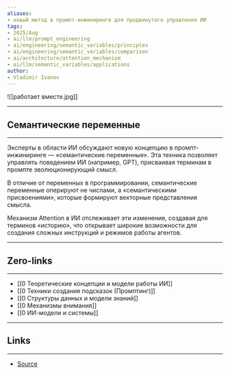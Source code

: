 ```yaml
---
aliases: 
- новый метод в промпт-инжиниринге для продвинутого управления ИИ
tags:
- 2025/Aug
- ai/llm/prompt_engineering
- ai/engineering/semantic_variables/principles
- ai/engineering/semantic_variables/comparison
- ai/architecture/attention_mechanism
- ai/llm/semantic_variables/applications
author:
- Vladimir Ivanov
---
```

![[работает вместе.jpg]]

-----
##  Семантические переменные
-----
Эксперты в области ИИ обсуждают новую концепцию в промпт-инжиниринге — «семантические переменные». Эта техника позволяет управлять поведением ИИ (например, GPT), присваивая терминам в промпте эволюционирующий смысл. 

В отличие от переменных в программировании, семантические переменные оперируют не числами, а «семантическими присвоениями», которые формируют векторные представления смысла. 

Механизм Attention в ИИ отслеживает эти изменения, создавая для терминов «историю», что открывает широкие возможности для создания сложных инструкций и режимов работы агентов.

---
## Zero-links
---
- [[0 Теоретические концепции и модели работы ИИ]]
- [[0 Техники создания подсказок (Промптинг)]]
- [[0 Структуры данных и модели знаний]]
- [[0 Механизмы внимания]]
- [[0 ИИ-модели и системы]]

---
## Links
---
- [Source](https://t.me/turboproject/1929)